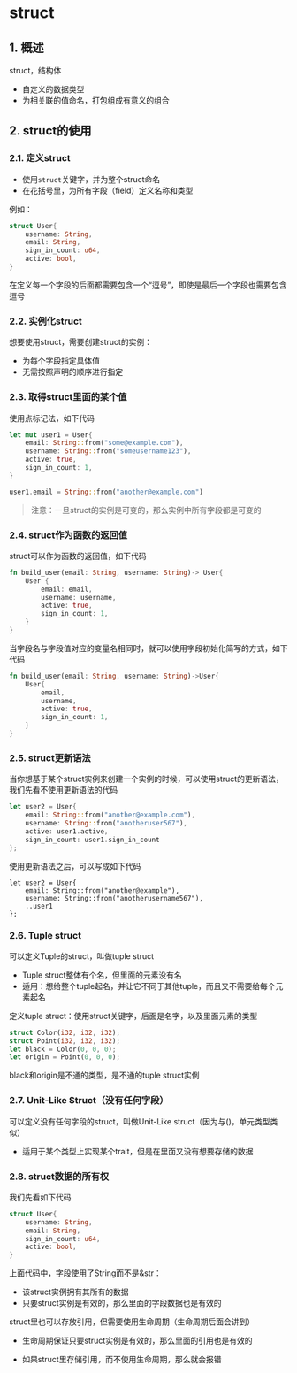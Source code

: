 # struct

## 1. 概述

struct，结构体

- 自定义的数据类型
- 为相关联的值命名，打包组成有意义的组合


## 2. struct的使用

### 2.1. 定义struct

- 使用`struct`关键字，并为整个struct命名
- 在花括号里，为所有字段（field）定义名称和类型

例如：

```rust
struct User{
	username: String,
	email: String,
	sign_in_count: u64,
	active: bool,
}
```

在定义每一个字段的后面都需要包含一个“逗号”，即使是最后一个字段也需要包含逗号


### 2.2. 实例化struct

想要使用struct，需要创建struct的实例：

- 为每个字段指定具体值
- 无需按照声明的顺序进行指定



### 2.3. 取得struct里面的某个值

使用点标记法，如下代码

```rust
let mut user1 = User{
	email: String::from("some@example.com"),
	username: String::from("someusername123"),
	active: true,
	sign_in_count: 1,
}

user1.email = String::from("another@example.com")
```



> 注意：一旦struct的实例是可变的，那么实例中所有字段都是可变的


### 2.4. struct作为函数的返回值

struct可以作为函数的返回值，如下代码

```rust
fn build_user(email: String, username: String)-> User{
	User {
		email: email,
		username: username,
		active: true,
		sign_in_count: 1,
	}
}
```

当字段名与字段值对应的变量名相同时，就可以使用字段初始化简写的方式，如下代码

```rust
fn build_user(email: String, username: String)->User{
	User{
		email,
		username,
		active: true,
		sign_in_count: 1,
	}
}
```

### 2.5. struct更新语法

当你想基于某个struct实例来创建一个实例的时候，可以使用struct的更新语法，我们先看不使用更新语法的代码

```rust
let user2 = User{
	email: String::from("another@example.com"),
	username: String::from("anotheruser567"),
	active: user1.active,
	sign_in_count: user1.sign_in_count
};
```

使用更新语法之后，可以写成如下代码

```shell
let user2 = User{
	email: String::from("another@example"),
	username: String::from("anotherusername567"),
	..user1
};
```


### 2.6. Tuple struct

可以定义Tuple的struct，叫做tuple struct

- Tuple struct整体有个名，但里面的元素没有名
- 适用：想给整个tuple起名，并让它不同于其他tuple，而且又不需要给每个元素起名

定义tuple struct：使用struct关键字，后面是名字，以及里面元素的类型

```rust
struct Color(i32, i32, i32);
struct Point(i32, i32, i32);
let black = Color(0, 0, 0);
let origin = Point(0, 0, 0);
```

black和origin是不通的类型，是不通的tuple struct实例

### 2.7. Unit-Like Struct（没有任何字段）

可以定义没有任何字段的struct，叫做Unit-Like struct（因为与()，单元类型类似）

- 适用于某个类型上实现某个trait，但是在里面又没有想要存储的数据


### 2.8. struct数据的所有权

我们先看如下代码

```rust
struct User{
	username: String,
	email: String,
	sign_in_count: u64,
	active: bool,
}
```

上面代码中，字段使用了String而不是&str：

- 该struct实例拥有其所有的数据
- 只要struct实例是有效的，那么里面的字段数据也是有效的

struct里也可以存放引用，但需要使用生命周期（生命周期后面会讲到）

- 生命周期保证只要struct实例是有效的，那么里面的引用也是有效的

- 如果struct里存储引用，而不使用生命周期，那么就会报错












